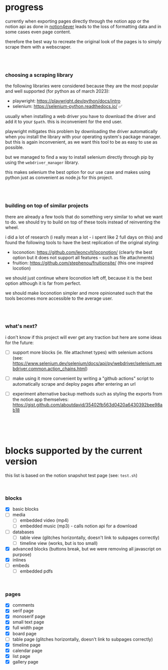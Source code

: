 # progress

currently when exporting pages directly through the notion app or the notion api as done in [notion4ever](https://github.com/merkulovdaniil/notion4ever/tree/main/notion4ever) leads to the loss of formatting data and in some cases even page content.

therefore the best way to recreate the original look of the pages is to simply scrape them with a webscraper.

<br><br>

### choosing a scraping library

the following libraries were considered because they are the most popular and well supported (for python as of march 2023):

-   playwright: https://playwright.dev/python/docs/intro
-   selenium: https://selenium-python.readthedocs.io/ ✅

usually when installing a web driver you have to download the driver and add it to your `$path`. this is inconvenient for the end user.

playwright mitigates this problem by downloading the driver automatically when you install the library with your operating system's package manager. but this is again inconvenient, as we want this tool to be as easy to use as possible.

but we managed to find a way to install selenium directly through pip by using the `webdriver_manager` library.

this makes selenium the best option for our use case and makes using python just as convenient as node.js for this project.

<br><br>

### building on top of similar projects

there are already a few tools that do something very similar to what we want to do. we should try to build on top of these tools instead of reinventing the wheel.

i did a lot of research (i really mean a lot - i spent like 2 full days on this) and found the following tools to have the best replication of the original styling:

-   loconotion: https://github.com/leoncvlt/loconotion/ (clearly the best option but it does not support all features - such as file attachments)
-   fruition: https://github.com/stephenou/fruitionsite/ (this one inspired locotion)

we should just continue where loconotion left off, because it is the best option although it is far from perfect.

we should make loconotion simpler and more opinionated such that the tools becomes more accessible to the average user.

<br><br>

### what's next?

i don't know if this project will ever get any traction but here are some ideas for the future:

-   [ ] support more blocks (ie. file attachmet types) with selenium actions (see: https://www.selenium.dev/selenium/docs/api/py/webdriver/selenium.webdriver.common.action_chains.html)

-   [ ] make using it more convenient by writing a "github actions" script to automatically scrape and deploy pages after entering an url

-   [ ] experiment alternative backup methods such as styling the exports from the notion app themselves: https://gist.github.com/aboutdavid/35402fb563d0420a6430392bee98ab18

<br><br><br>

# blocks supported by the current version

this list is based on the notion snapshot test page (see: `test.sh`)

<br>

### blocks

-   [x] basic blocks
-   [ ] media
    -   [ ] embedded video (mp4)
    -   [ ] embedded music (mp3) - calls notion api for a download
-   [ ] databases
    -   [ ] table view (glitches horizontally, doesn't link to subpages correctly)
    -   [ ] timeline view (works, but is too small)
-   [x] advanced blocks (buttons break, but we were removing all javascript on purpose)
-   [x] inlines
-   [ ] embeds
    -   [ ] embedded pdfs

<br>

### pages

-   [x] comments
-   [x] serif page
-   [x] monoserif page
-   [x] small text page
-   [x] full width page
-   [x] board page
-   [ ] table page (glitches horizontally, doesn't link to subpages correctly)
-   [x] timeline page
-   [x] calendar page
-   [x] list page
-   [x] gallery page
